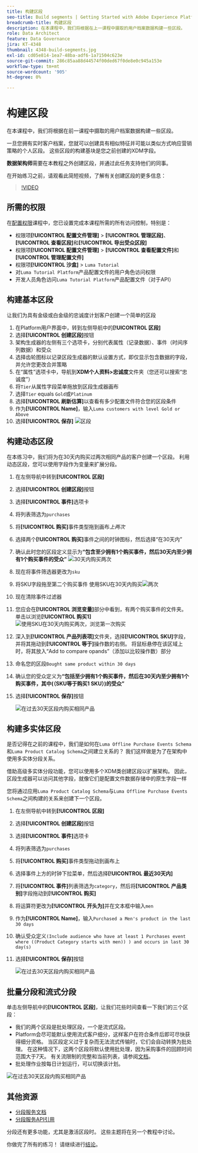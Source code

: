 ```yaml
---
title: 构建区段
seo-title: Build segments | Getting Started with Adobe Experience Platform for Data Architects and Data Engineers
breadcrumb-title: 构建区段
description: 在本课程中，我们将根据在上一课程中摄取的用户档案数据构建一些区段。
role: Data Architect
feature: Data Governance
jira: KT-4348
thumbnail: 4348-build-segments.jpg
exl-id: cd05e814-1ea7-48ba-adf6-1a71504c623e
source-git-commit: 286c85aa88d44574f00ded67f0de8e0c945a153e
workflow-type: tm+mt
source-wordcount: '905'
ht-degree: 0%

---
```


# 构建区段

<!-- 30 min-->
在本课程中，我们将根据在前一课程中摄取的用户档案数据构建一些区段。

一旦您拥有实时客户档案，您就可以创建具有相似特征并可能以类似方式响应营销策略的个人区段。 这些区段的构建基块是您之前创建的XDM字段。

**数据架构师**&#x200B;需要在本教程之外创建区段，并通过此任务支持他们的同事。

在开始练习之前，请观看此简短视频，了解有关创建区段的更多信息：
>[!VIDEO](https://video.tv.adobe.com/v/31670?learn=on&enablevpops&captions=chi_hans)


## 所需的权限

在[配置权限](configure-permissions.md)课程中，您已设置完成本课程所需的所有访问控制，特别是：

* 权限项&#x200B;**[!UICONTROL 配置文件管理]** > **[!UICONTROL 管理区段]**、**[!UICONTROL 查看区段]**&#x200B;和&#x200B;**[!UICONTROL 导出受众区段]**
* 权限项&#x200B;**[!UICONTROL 配置文件管理]** > **[!UICONTROL 查看配置文件]**&#x200B;和&#x200B;**[!UICONTROL 管理配置文件]**
* 权限项&#x200B;**[!UICONTROL 沙盒]** > `Luma Tutorial`
* 对`Luma Tutorial Platform`产品配置文件的用户角色访问权限
* 开发人员角色访问`Luma Tutorial Platform`产品配置文件（对于API）

## 构建基本区段

让我们为具有金级或白金级的忠诚度计划客户创建一个简单的区段

1. 在Platform用户界面中，转到左侧导航中的&#x200B;**[!UICONTROL 区段]**
1. 选择&#x200B;**[!UICONTROL 创建区段]**&#x200B;按钮
1. 架构生成器的左侧有三个选项卡，分别代表属性（记录数据）、事件（时间序列数据）和受众
1. 选择齿轮图标以记录区段生成器的默认设置方式，即仅显示包含数据的字段，并允许您更改合并策略
1. 在“属性”选项卡中，导航到&#x200B;**XDM个人资料>忠诚度**&#x200B;文件夹（您还可以搜索“忠诚度”）
1. 将`Tier`从属性字段菜单拖放到区段生成器画布
1. 选择`Tier` equals `Gold`或`Platinum`
1. 选择&#x200B;**[!UICONTROL 刷新估算]**&#x200B;以查看有多少配置文件符合您的区段条件
1. 作为&#x200B;**[!UICONTROL Name]**，输入`Luma customers with level Gold or Above`
1. 选择&#x200B;**[!UICONTROL 保存]**
   ![区段](assets/segment-goldOrAbove.png)

<!--## Build a sequential segment-->

## 构建动态区段

在本练习中，我们将为在30天内购买过两次相同产品的客户创建一个区段。 利用动态区段，您可以使用字段作为变量来扩展分段。

1. 在左侧导航中转到&#x200B;**[!UICONTROL 区段]**
1. 选择&#x200B;**[!UICONTROL 创建区段]**&#x200B;按钮
1. 选择&#x200B;**[!UICONTROL 事件]**&#x200B;选项卡
1. 将列表筛选为`purchases`
1. 将&#x200B;**[!UICONTROL 购买]**&#x200B;事件类型拖到画布&#x200B;_上两次_
1. 选择两个&#x200B;**[!UICONTROL 购买]**&#x200B;事件之间的时钟图标，然后选择“在30天内”
1. 确认此时您的区段定义显示为&#x200B;**“包含至少拥有1个购买事件，然后30天内至少拥有1个购买事件的受众”**
   ![30天内购买两次](assets/segment-twoPurchases.png)
1. 现在将事件筛选器更改为`sku`
1. 将SKU字段拖至第二个购买事件
   使用SKU在30天内购买![两次](assets/segment-twoPurchases-addSku.png)
1. 现在清除事件过滤器
1. 您应会在&#x200B;**[!UICONTROL 浏览变量]**&#x200B;部分中看到，有两个购买事件的文件夹。 单击以浏览&#x200B;**[!UICONTROL 购买1]**\
   ![使用SKU在30天内购买两次，浏览第一次购买](assets/segment-twoPurchases-browsePurchaseOne.png)
1. 深入到&#x200B;**[!UICONTROL 产品列表项]**&#x200B;文件夹，选择&#x200B;**[!UICONTROL SKU]**&#x200B;字段，并将其拖动到&#x200B;**[!UICONTROL 等于]**&#x200B;操作数的右侧。 将鼠标悬停在该区域上时，将其放入“Add to compare opands”（添加以比较操作数）部分
1. 命名您的区段`Bought same product within 30 days`
1. 确认您的受众定义为&#x200B;**“包括至少拥有1个购买事件，然后在30天内至少拥有1个购买事件，其中(（SKU等于购买1 SKU）)的受众”**
1. 选择&#x200B;**[!UICONTROL 保存]**&#x200B;按钮

   ![在过去30天区段内购买相同产品](assets/segment-boughtSameProduct.png)

## 构建多实体区段

是否记得在之前的课程中，我们是如何在`Luma Offline Purchase Events Schema`和`Luma Product Catalog Schema`之间建立关系的？ 我们这样做是为了在架构中使用多实体分段关系。

借助高级多实体分段功能，您可以使用多个XDM类创建区段以扩展架构。 因此，区段生成器可以访问其他字段，就像它们是配置文件数据存储中的原生字段一样

您将通过应用`Luma Product Catalog Schema`与`Luma Offline Purchase Events Schema`之间构建的关系来创建下一个区段。

1. 在左侧导航中转到&#x200B;**[!UICONTROL 区段]**
1. 选择&#x200B;**[!UICONTROL 创建区段]**&#x200B;按钮
1. 选择&#x200B;**[!UICONTROL 事件]**&#x200B;选项卡
1. 将列表筛选为`purchases`
1. 将&#x200B;**[!UICONTROL 购买]**&#x200B;事件类型拖动到画布上
1. 选择事件上方的时钟下拉菜单，然后选择&#x200B;**[!UICONTROL 最近30天内]**
1. 将&#x200B;**[!UICONTROL 事件]**&#x200B;列表筛选为`category`，然后将&#x200B;**[!UICONTROL 产品类别]**&#x200B;字段拖动到&#x200B;**[!UICONTROL 购买]**
1. 将运算符更改为&#x200B;**[!UICONTROL 开头为]**&#x200B;并在文本框中输入`men`
1. 作为&#x200B;**[!UICONTROL Name]**，输入`Purchased a Men's product in the last 30 days`
1. 确认受众定义`(Include audience who have at least 1 Purchases event where ((Product Category starts with men)) ) and occurs in last 30 day(s)`
1. 选择&#x200B;**[!UICONTROL 保存]**&#x200B;按钮

   ![在过去30天区段内购买相同产品](assets/segment-purchasedMens.png)

## 批量分段和流式分段

单击左侧导航中的&#x200B;**[!UICONTROL 区段]**，让我们花些时间查看一下我们的三个区段：

* 我们的两个区段是批处理区段，一个是流式区段。
* Platform会尽可能默认使用流式客户细分，这样客户在符合条件后即可尽快获得细分资格。 当区段定义过于复杂而无法流式传输时，它们会自动转换为批处理。 在这种情况下，这两个区段将默认使用批处理，因为采购事件的回顾时间范围大于7天。 有关流限制的完整和当前列表，请参阅[文档](https://experienceleague.adobe.com/docs/experience-platform/segmentation/ui/streaming-segmentation.html?lang=zh-Hans)。
* 批处理作业按每日计划运行，可以切换该计划。

![在过去30天区段内购买相同产品](assets/segment-review.png)

## 其他资源

* [分段服务文档](https://experienceleague.adobe.com/docs/experience-platform/segmentation/home.html?lang=zh-Hans)
* [分段服务API引用](https://www.adobe.io/experience-platform-apis/references/segmentation/)

分段还有更多功能，尤其是激活区段时。 这些主题将在另一个教程中讨论。

你做完了所有的练习！ 请继续进行[结论](conclusion.md)。
